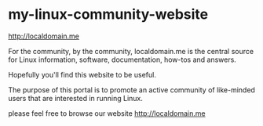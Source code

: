my-linux-community-website
==========================

http://localdomain.me


 For the community, by the community,
 localdomain.me is the central source for Linux information, software, documentation, how-tos and answers.
 
 Hopefully you'll find this website to be useful.


 The purpose of this portal is to promote an active community of like-minded users that are interested in running 
 Linux.
 
 
 please feel free to browse our website http://localdomain.me
 
 
 
 
